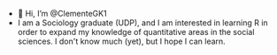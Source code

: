 - 👋 Hi, I’m @ClementeGK1
- I am a Sociology graduate (UDP), and I am interested in learning R in order to expand my knowledge of quantitative areas in the social sciences.
I don't know much (yet), but I hope I can learn.

<!---
ClementeGK1/ClementeGK1 is a ✨ special ✨ repository because its `README.md` (this file) appears on your GitHub profile.
You can click the Preview link to take a look at your changes.
--->

